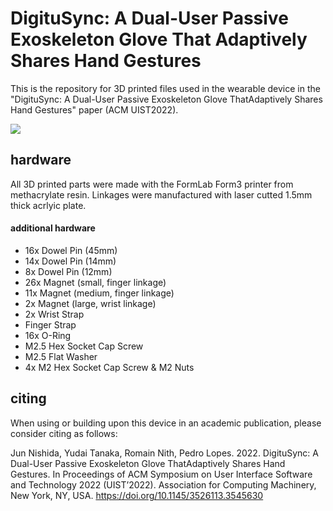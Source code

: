 # DigituSync: A Dual-User Passive Exoskeleton Glove That Adaptively Shares Hand Gestures

This is the repository for 3D printed files used in the wearable device in the "DigituSync: A Dual-User Passive Exoskeleton Glove ThatAdaptively Shares Hand Gestures" paper (ACM UIST2022).

[![](https://img.youtube.com/vi/ljytGz4nnho&t=6s/0.jpg)](https://www.youtube.com/watch?v=ljytGz4nnho&t=6s)

## hardware

All 3D printed parts were made with the FormLab Form3 printer from methacrylate resin. Linkages were manufactured with laser cutted 1.5mm thick acrlyic plate. 


#### additional hardware

- 16x Dowel Pin (45mm)
- 14x Dowel Pin (14mm)
- 8x Dowel Pin (12mm)
- 26x Magnet (small,  finger linkage)
- 11x Magnet (medium,  finger linkage)
- 2x Magnet (large,  wrist linkage)
- 2x Wrist Strap
- Finger Strap
- 16x O-Ring
- M2.5 Hex Socket Cap  Screw
- M2.5 Flat Washer
- 4x M2 Hex Socket Cap  Screw & M2 Nuts

## citing

When using or building upon this device in an academic publication, please consider citing as follows:

Jun Nishida, Yudai Tanaka, Romain Nith, Pedro Lopes. 2022. DigituSync: A Dual-User Passive Exoskeleton Glove ThatAdaptively Shares Hand Gestures. In Proceedings of ACM Symposium on User Interface Software and Technology 2022 (UIST’2022). Association for Computing Machinery, New York, NY, USA. https://doi.org/10.1145/3526113.3545630
